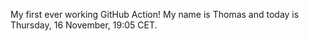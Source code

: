 My first ever working GitHub Action!
My name is Thomas and today is Thursday, 16 November, 19:05 CET. 
